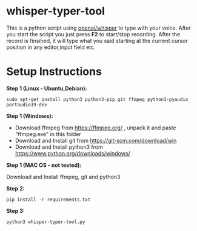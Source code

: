 # whisper-typer-tool
This is a python script using [openai/whisper](https://github.com/openai/whisper) to type with your voice.
After you start the script you just press **F2** to start/stop recording. After the record is finsihed, it will type what you said starting at the current cursor position in any editor,input field etc.

# Setup Instructions

**Step 1 (Linux - Ubuntu,Debian):**

    sudo apt-get install python3 python3-pip git ffmpeg python3-pyaudio portaudio19-dev

**Step 1 (Windows):**

- Download ffmpeg from https://ffmpeg.org/ , unpack it and paste "ffmpeg.exe" in this folder
- Download and Install git from https://git-scm.com/download/win
- Download and Install python3 from https://www.python.org/downloads/windows/

**Step 1 (MAC OS - not tested):**

Download and Install ffmpeg, git and python3

**Step 2:**

    pip install -r requirements.txt

**Step 3:**

    python3 whisper-typer-tool.py

